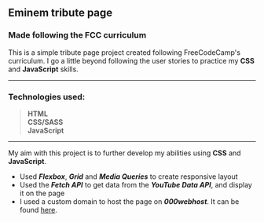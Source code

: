 ## Eminem tribute page

### Made following the FCC curriculum 

This is a simple tribute page project created following FreeCodeCamp's curriculum. I go a little beyond following the user stories to practice my **CSS** and **JavaScript** skills.

---

### Technologies used:

> **HTML**\
> **CSS/SASS**\
> **JavaScript**

---

My aim with this project is to further develop my abilities using **CSS** and **JavaScript**.

- Used **_Flexbox_**, **_Grid_** and **_Media Queries_** to create responsive layout
- Used the **_Fetch API_** to get data from the **_YouTube Data API_**, and display it on the page
- I used a custom domain to host the page on **_000webhost_**. It can be found [here](http://btwonu.com).
